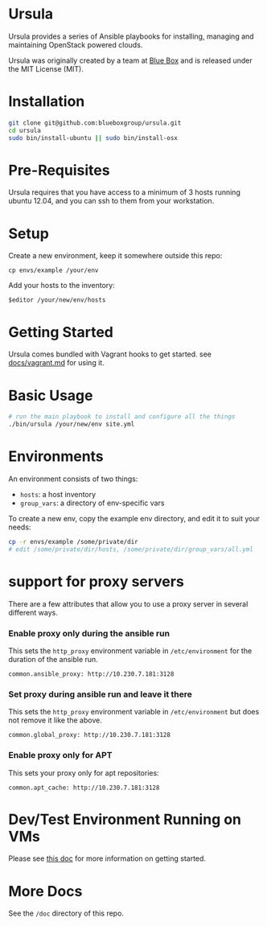 # Ursula

Ursula provides a series of Ansible playbooks for installing, managing and maintaining OpenStack powered clouds.

Ursula was originally created by a team at [Blue Box](https://www.bluebox.net) and is released under the MIT License (MIT).

# Installation

```bash
git clone git@github.com:blueboxgroup/ursula.git
cd ursula
sudo bin/install-ubuntu || sudo bin/install-osx
```

# Pre-Requisites

Ursula requires that you have access to a minimum of 3 hosts running ubuntu 12.04, and you can ssh to them from your workstation.

# Setup

Create a new environment, keep it somewhere outside this repo:

    cp envs/example /your/env

Add your hosts to the inventory:

    $editor /your/new/env/hosts

# Getting Started

Ursula comes bundled with Vagrant hooks to get started.  see [docs/vagrant.md](docs/vagrant.md) for using it.

# Basic Usage

```bash
# run the main playbook to install and configure all the things
./bin/ursula /your/new/env site.yml
```

# Environments

An environment consists of two things:
- `hosts`: a host inventory
- `group_vars`: a directory of env-specific vars

To create a new env, copy the example env directory, and edit it to suit your needs:

```bash
cp -r envs/example /some/private/dir
# edit /some/private/dir/hosts, /some/private/dir/group_vars/all.yml
```

# support for proxy servers

There are a few attributes that allow you to use a proxy server in several different ways.

### Enable proxy only during the ansible run

This sets the `http_proxy` environment variable in `/etc/environment` for the duration of the ansible run.

`common.ansible_proxy: http://10.230.7.181:3128`

### Set proxy during ansible run and leave it there

This sets the `http_proxy` environment variable in `/etc/environment` but does not remove it like the above.

`common.global_proxy: http://10.230.7.181:3128`

### Enable proxy only for APT

This sets your proxy only for apt repositories:

`common.apt_cache: http://10.230.7.181:3128`


# Dev/Test Environment Running on VMs

Please see [this doc](https://github.com/blueboxgroup/ursula/blob/master/doc/dev-test.md) for more information on getting started.

# More Docs

See the `/doc` directory of this repo.
